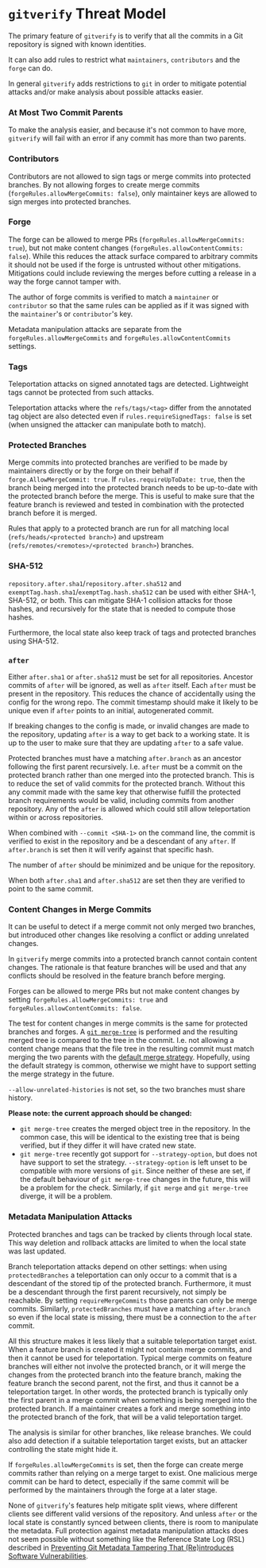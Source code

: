 # `gitverify` Threat Model

The primary feature of `gitverify` is to verify that all the commits in a Git repository is signed with known identities.

It can also add rules to restrict what `maintainers`, `contributors` and the `forge` can do.

In general `gitverify` adds restrictions to `git` in order to mitigate potential attacks and/or make analysis about
possible attacks easier.

### At Most Two Commit Parents
To make the analysis easier, and because it's not common to have more, `gitverify` will fail with an
error if any commit has more than two parents.

### Contributors
Contributors are not allowed to sign tags or merge commits into protected branches. By not allowing forges to create
merge commits (`forgeRules.allowMergeCommits: false`), only maintainer keys are allowed to sign merges into protected branches.

### Forge
The forge can be allowed to merge PRs (`forgeRules.allowMergeCommits: true`), but not make content changes
(`forgeRules.allowContentCommits: false`). While this reduces the attack surface compared to arbitrary commits 
it should not be used if the forge is untrusted without other mitigations. Mitigations could include reviewing the
merges before cutting a release in a way the forge cannot tamper with.

The author of forge commits is verified to match a `maintainer` or `contributor` so that the same rules can be applied
as if it was signed with the `maintainer`'s or `contributor`'s key.

Metadata manipulation attacks are separate from the `forgeRules.allowMergeCommits` and `forgeRules.allowContentCommits`
settings.

### Tags
Teleportation attacks on signed annotated tags are detected. Lightweight tags cannot
be protected from such attacks.

Teleportation attacks where the `refs/tags/<tag>` differ from the annotated tag object are also detected even if
`rules.requireSignedTags: false` is set (when unsigned the attacker can manipulate both to match).

### Protected Branches
Merge commits into protected branches are verified to be made by maintainers directly or by the forge on their behalf if
`forge.AllowMergeCommit: true`. If `rules.requireUpToDate: true`, then the branch being merged into the protected
branch needs to be up-to-date with the protected branch before the merge. This is useful to make sure that the feature
branch is reviewed and tested in combination with the protected branch before it is merged.

Rules that apply to a protected branch are run for all matching local (`refs/heads/<protected branch>`) and
upstream (`refs/remotes/<remotes>/<protected branch>`) branches.

### SHA-512
`repository.after.sha1`/`repository.after.sha512` and `exemptTag.hash.sha1`/`exemptTag.hash.sha512` can be used with either SHA-1,
SHA-512, or both. This can mitigate SHA-1 collision attacks for those hashes, and recursively for the state that is needed
to compute those hashes.

Furthermore, the local state also keep track of tags and protected branches using SHA-512.

### `after`
Either `after.sha1` or `after.sha512` must be set for all repositories. Ancestor commits of `after` will be ignored, as well as `after` itself.
Each `after` must be present in the repository. This reduces the chance of accidentally using the config for the wrong repo. The commit timestamp should
make it likely to be unique even if `after` points to an initial, autogenerated commit.

If breaking changes to the config is made, or invalid changes are made to the repository, updating `after` is a way to get
back to a working state. It is up to the user to make sure that they are updating `after` to a safe value.

Protected branches must have a matching `after.branch` as an ancestor following the first parent recursively.
I.e. `after` must be a commit on the protected branch rather than one merged into the protected branch. This is to reduce the set of valid commits
for the protected branch. Without this any commit made with the same key that otherwise fulfill the protected branch
requirements would be valid, including commits from another repository. Any of the `after` is allowed which could
still allow teleportation within or across repositories.

When combined with `--commit <SHA-1>` on the command line, the commit is verified to exist in the repository and be a
descendant of any `after`. If `after.branch` is set then it will verify against that specific hash.

The number of `after` should be minimized and be unique for the repository.

When both `after.sha1` and `after.sha512` are set then they are verified to point to the same commit.

### Content Changes in Merge Commits
It can be useful to detect if a merge commit not only merged two branches, but introduced other changes like
resolving a conflict or adding unrelated changes.

In `gitverify` merge commits into a protected branch cannot contain content changes. The rationale is that feature branches
will be used and that any conflicts should be resolved in the feature branch before merging.

Forges can be allowed to merge PRs but not make content changes by setting `forgeRules.allowMergeCommits: true` and
`forgeRules.allowContentCommits: false`.

The test for content changes in merge commits is the same for protected branches and forges. A [`git merge-tree`](https://git-scm.com/docs/git-merge-tree)
is performed and the resulting merged tree is compared to the tree in the commit. I.e. not allowing a content
change means that the file tree in the resulting commit must match merging the two parents with the [default merge strategy](https://git-scm.com/docs/git-merge#_merge_strategies).
Hopefully, using the default strategy is common, otherwise we might have to support setting the merge strategy in the future.

`--allow-unrelated-histories` is not set, so the two branches must share history.

**Please note: the current approach should be changed:**
- `git merge-tree` creates the merged object tree in the repository. In the common case, this will be identical
  to the existing tree that is being verified, but if they differ it will have crated new state.
- `git merge-tree` recently got support for `--strategy-option`, but does not have support to set the strategy.
  `--strategy-option` is left unset to be compatible with more versions of `git`. Since neither of these are set, if the
  default behaviour of `git merge-tree` changes in the future, this will be a problem for the check. Similarly, if `git merge`
  and `git merge-tree` diverge, it will be a problem.


### Metadata Manipulation Attacks
Protected branches and tags can be tracked by clients through local state. This way deletion and rollback attacks are
limited to when the local state was last updated.

Branch teleportation attacks depend on other settings: when using `protectedBranches` a teleportation
can only occur to a commit that is a descendant of the stored tip of the protected branch. Furthermore, it must be a
descendant through the first parent recursively, not simply be reachable. By setting `requireMergeCommits` those parents
can only be merge commits. Similarly, `protectedBranches` must have a matching `after.branch` so even if the local state
is missing, there must be a connection to the `after` commit.

All this structure makes it less likely that a suitable teleportation target exist. When a feature branch is created
it might not contain merge commits, and then it cannot be used for teleportation. Typical merge commits on feature branches
will either not involve the protected branch, or it will merge the changes from the protected branch into the feature branch,
making the feature branch the second parent, not the first, and thus it cannot be a teleportation target. In other words,
the protected branch is typically only the first parent in a merge commit when something is being merged into the protected
branch. If a maintainer creates a fork and merge something into the protected branch of the fork, that will be a valid
teleportation target.

The analysis is similar for other branches, like release branches. We could also add detection if a suitable teleportation target exists,
but an attacker controlling the state might hide it.

If `forgeRules.allowMergeCommits` is set, then the forge can create merge commits rather than relying on a merge target
to exist. One malicious merge commit can be hard to detect, especially if the same commit will be performed by the
maintainers through the forge at a later stage.

None of `gitverify`'s features help mitigate split views, where different clients see different valid versions of the
repository. And unless `after` or the local state is constantly synced between clients, there is room to manipulate the
metadata. Full protection against metadata manipulation attacks does not seem possible without something like the
Reference State Log (RSL) described in [Preventing Git Metadata Tampering That
(Re)introduces Software Vulnerabilities](https://www.usenix.org/conference/usenixsecurity16/technical-sessions/presentation/torres-arias).
